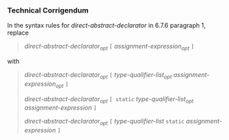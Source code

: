 ### Technical Corrigendum

In the syntax rules for *direct-abstract-declarator* in 6.7.6 paragraph 1,
replace

> *direct-abstract-declarator<sub>opt</sub>* `[`
> *assignment-expression<sub>opt</sub>* `]`

with

> *direct-abstract-declarator<sub>opt</sub>* `[`
> *type-qualifier-list<sub>opt</sub> assignment-expression<sub>opt</sub>* `]`
> 
> *direct-abstract-declarator<sub>opt</sub>* `[ static`
> *type-qualifier-list<sub>opt</sub> assignment-expression* `]`
> 
> *direct-abstract-declarator<sub>opt</sub>* `[` *type-qualifier-list* `static`
> *assignment-expression* `]`
